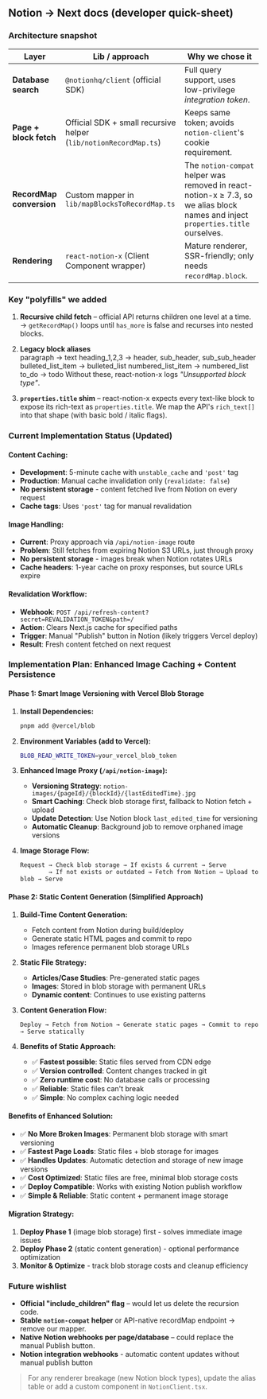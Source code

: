## Notion → Next docs (developer quick-sheet)

### Architecture snapshot  
| Layer | Lib / approach | Why we chose it |
|-------|----------------|-----------------|
| **Database search** | `@notionhq/client` (official SDK) | Full query support, uses low-privilege *integration token*. |
| **Page + block fetch** | Official SDK + small recursive helper (`lib/notionRecordMap.ts`) | Keeps same token; avoids `notion-client`'s cookie requirement. |
| **RecordMap conversion** | Custom mapper in `lib/mapBlocksToRecordMap.ts` | The `notion-compat` helper was removed in react-notion-x ≥ 7.3, so we alias block names and inject `properties.title` ourselves. |
| **Rendering** | `react-notion-x` (Client Component wrapper) | Mature renderer, SSR-friendly; only needs `recordMap.block`. |

### Key "polyfills" we added
1. **Recursive child fetch** – official API returns children one level at a time.  
   → `getRecordMap()` loops until `has_more` is false and recurses into nested blocks.

2. **Legacy block aliases**  
paragraph            → text
heading_1,2,3        → header, sub_header, sub_sub_header
bulleted_list_item   → bulleted_list
numbered_list_item   → numbered_list
to_do                → todo
Without these, react-notion-x logs *"Unsupported block type"*.

3. **`properties.title` shim** – react-notion-x expects every text-like block to expose its rich-text as `properties.title`. We map the API's `rich_text[]` into that shape (with basic bold / italic flags).

### **Current Implementation Status (Updated)**

#### **Content Caching:**
- **Development**: 5-minute cache with `unstable_cache` and `'post'` tag
- **Production**: Manual cache invalidation only (`revalidate: false`)
- **No persistent storage** - content fetched live from Notion on every request
- **Cache tags**: Uses `'post'` tag for manual revalidation

#### **Image Handling:**
- **Current**: Proxy approach via `/api/notion-image` route
- **Problem**: Still fetches from expiring Notion S3 URLs, just through proxy
- **No persistent storage** - images break when Notion rotates URLs
- **Cache headers**: 1-year cache on proxy responses, but source URLs expire

#### **Revalidation Workflow:**
- **Webhook**: `POST /api/refresh-content?secret=REVALIDATION_TOKEN&path=/`
- **Action**: Clears Next.js cache for specified paths
- **Trigger**: Manual "Publish" button in Notion (likely triggers Vercel deploy)
- **Result**: Fresh content fetched on next request

### **Implementation Plan: Enhanced Image Caching + Content Persistence**

#### **Phase 1: Smart Image Versioning with Vercel Blob Storage**

1. **Install Dependencies:**
   ```bash
   pnpm add @vercel/blob
   ```

2. **Environment Variables (add to Vercel):**
   ```bash
   BLOB_READ_WRITE_TOKEN=your_vercel_blob_token
   ```

3. **Enhanced Image Proxy (`/api/notion-image`):**
   - **Versioning Strategy**: `notion-images/{pageId}/{blockId}/{lastEditedTime}.jpg`
   - **Smart Caching**: Check blob storage first, fallback to Notion fetch + upload
   - **Update Detection**: Use Notion block `last_edited_time` for versioning
   - **Automatic Cleanup**: Background job to remove orphaned image versions

4. **Image Storage Flow:**
   ```
   Request → Check blob storage → If exists & current → Serve
           → If not exists or outdated → Fetch from Notion → Upload to blob → Serve
   ```

#### **Phase 2: Static Content Generation (Simplified Approach)**

1. **Build-Time Content Generation:**
   - Fetch content from Notion during build/deploy
   - Generate static HTML pages and commit to repo
   - Images reference permanent blob storage URLs

2. **Static File Strategy:**
   - **Articles/Case Studies**: Pre-generated static pages
   - **Images**: Stored in blob storage with permanent URLs
   - **Dynamic content**: Continues to use existing patterns

3. **Content Generation Flow:**
   ```
   Deploy → Fetch from Notion → Generate static pages → Commit to repo → Serve statically
   ```

4. **Benefits of Static Approach:**
   - ✅ **Fastest possible**: Static files served from CDN edge
   - ✅ **Version controlled**: Content changes tracked in git
   - ✅ **Zero runtime cost**: No database calls or processing
   - ✅ **Reliable**: Static files can't break
   - ✅ **Simple**: No complex caching logic needed

#### **Benefits of Enhanced Solution:**

- ✅ **No More Broken Images**: Permanent blob storage with smart versioning
- ✅ **Fastest Page Loads**: Static files + blob storage for images
- ✅ **Handles Updates**: Automatic detection and storage of new image versions
- ✅ **Cost Optimized**: Static files are free, minimal blob storage costs
- ✅ **Deploy Compatible**: Works with existing Notion publish workflow
- ✅ **Simple & Reliable**: Static content + permanent image storage

#### **Migration Strategy:**

1. **Deploy Phase 1** (image blob storage) first - solves immediate image issues
2. **Deploy Phase 2** (static content generation) - optional performance optimization
3. **Monitor & Optimize** - track blob storage costs and cleanup efficiency

### **Future wishlist**
* **Official "include_children" flag** – would let us delete the recursion code.  
* **Stable `notion-compat` helper** or API-native recordMap endpoint → remove our mapper.  
* **Native Notion webhooks per page/database** – could replace the manual Publish button.
* **Notion integration webhooks** - automatic content updates without manual publish button

> For any renderer breakage (new Notion block types), update the alias table or add a custom component in `NotionClient.tsx`.